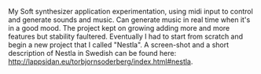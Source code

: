 My Soft synthesizer application experimentation, using midi input to control and generate sounds and music. Can generate music in real time when it's in a good mood. The project kept on growing adding more and more features but stability faultered. Eventually I had to start from scratch and begin a new project that I called "Nestla". A screen-shot and a short description of Nestla in Swedish can be found here: http://lappsidan.eu/torbjornsoderberg/index.html#nestla.